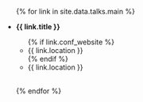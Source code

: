 <div class="publications">
<ul style="margin-left:-20px, margin-bottom:-10px">

{% for link in site.data.talks.main %}

<li>
<div class="pub-row">
  <div class="col-sm-9">
      <div class="title"><b>{{ link.title }}</b></div>
        <ul class="fa-ul">
        {% if link.conf_website %}
        <li><span class="fa-li"><i class="fas fa-map-pin"></i></span>{{ link.location }}</li>
        {% endif %}
        <li><span class="fa-li"><i class="fas fa-calendar-alt"></i></span>{{ link.location }}</li>
        </ul>
  </div>
</div>
</li>

<br>

{% endfor %}

</ul>
</div>

